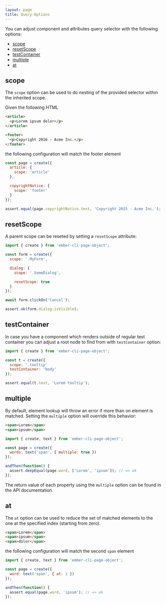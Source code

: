 ```yaml
---
layout: page
title: Query-Options
---
```


You can adjust component and attributes query selector with the following options:

* [scope](#scope)
* [resetScope](#resetScope)
* [testContainer](#testContainer)
* [multiple](#multiple)
* [at](#at)

## scope

The `scope` option can be used to do nesting of the provided selector
within the inherited scope.

Given the following HTML

```html
<article>
  <p>Lorem ipsum dolor</p>
</article>

<footer>
  <p>Copyright 2016 - Acme Inc.</p>
</footer>
```

the following configuration will match the footer element

```js
const page = create({
  article: {
    scope: 'article'
  },

  copyrightNotice: {
    scope: 'footer'
  }
});

assert.equal(page.copyrightNotice.text, 'Copyright 2015 - Acme Inc.');
```

## resetScope

A parent scope can be reseted by setting a `resetScope` attribute:

```js
import { create } from 'ember-cli-page-object';

const form = create({
  scope: '.MyForm',

  dialog: {
    scope: '.SomeDialog',

    resetScope: true
  }
});

await form.clickOn('Cancel');

assert.ok(form.dialog.isVisible);
```

## testContainer

In case you have a component which renders outside of regular test container you can adjust a root node to find from with `testContainer` option:

```js
import { create } from 'ember-cli-page-object';

const t = create({
  scope: '.tooltip'
  testContainer: 'body'
});

assert.equal(t.text, 'Lorem tooltip'); 
```

## multiple

By default, element lookup will throw an error if more than on element
is matched. Setting the `multiple` option will override this behavior:

```html
<span>Lorem</span>
<span>ipsum</span>
```

```js
import { create, text } from 'ember-cli-page-object';

const page = create({
  words: text('span', { multiple: true })
});

andThen(function() {
  assert.deepEqual(page.word, ['Lorem', 'ipsum']); // => ok
});
```

The return value of each property using the `multiple` option can be
found in the API documentation.

## at

The `at` option can be used to reduce the set of matched elements to the one at the specified index (starting from zero).

```html
<span>Lorem</span>
<span>ipsum</span>
<span>dolor</span>
```

the following configuration will match the second `span` element

```js
import { create, text } from 'ember-cli-page-object';

const page = create({
  word: text('span', { at: 1 })
});

andThen(function() {
  assert.equal(page.word, 'ipsum'); // => ok
});
```
